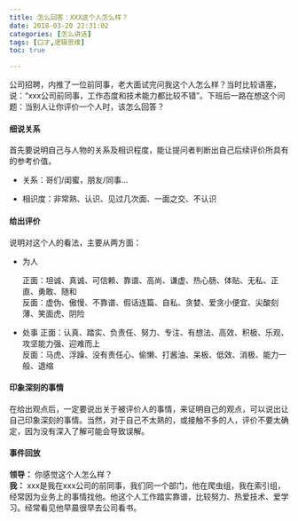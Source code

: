 ```yaml
---
title: 怎么回答：XXX这个人怎么样？
date: 2018-03-20 22:31:02
categories: [怎么讲话]
tags: [口才,逻辑思维]
toc: true

---
```

公司招聘，内推了一位前同事，老大面试完问我这个人怎么样？当时比较语塞，说：“xxx公司前同事，工作态度和技术能力都比较不错”。下班后一路在想这个问题：当别人让你评价一个人时，该怎么回答？

<!--more-->

#### 细说关系
首先要说明自己与人物的关系及相识程度，能让提问者判断出自己后续评价所具有的参考价值。

* 关系：哥们/闺蜜，朋友/同事...

* 相识度：非常熟、认识、见过几次面、一面之交、不认识

#### 给出评价

说明对这个人的看法，主要从两方面：

* 为人
	
	正面：坦诚、真诚、可信赖、靠谱、高尚、谦虚、热心肠、体贴、无私、正直、勇敢、随和 <br>
	反面：虚伪、傲慢、不靠谱、假话连篇、自私、贪婪、爱贪小便宜、尖酸刻薄、笑面虎、阴险
	
* 处事
	正面：认真、踏实、负责任、努力、专注、有想法、高效、积极、乐观、攻坚能力强、迎难而上<br>
	反面：马虎、浮躁、没有责任心、偷懒、打酱油、呆板、低效、消极、能力一般、退缩

#### 印象深刻的事情

在给出观点后，一定要说出关于被评价人的事情，来证明自己的观点，可以说出让自己印象深刻的事情。当然，对于自己不太熟的，或接触不多的人，评价不要太确定，因为没有深入了解可能会导致误解。

#### 事件回放

**领导：** 你感觉这个人怎么样？ <br>
**我：** xxx是我在xxx公司的前同事，我们同一个部门，他在爬虫组，我在索引组，经常因为业务上的事情找他。他这个人工作踏实靠谱，比较努力、热爱技术、爱学习。经常看见他早晨很早去公司看书。